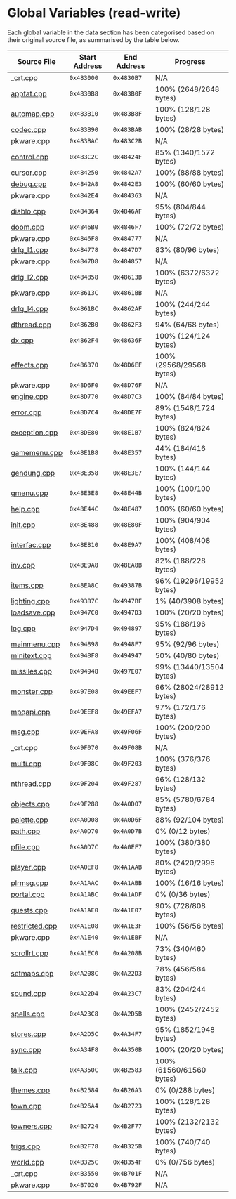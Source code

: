 # Global Variables (read-write)

Each global variable in the data section has been categorised based on their original source file, as summarised by the table below.

| Source File                      | Start Address | End Address | Progress                 |
|----------------------------------|---------------|-------------|--------------------------|
| _crt.cpp                         | `0x483000`    | `0x4830B7`  | N/A                      |
| [appfat.cpp](appfat.cpp)         | `0x4830B8`    | `0x483B0F`  | 100% (2648/2648 bytes)   |
| [automap.cpp](automap.cpp)       | `0x483B10`    | `0x483B8F`  | 100% (128/128 bytes)     |
| [codec.cpp](codec.cpp)           | `0x483B90`    | `0x483BAB`  | 100% (28/28 bytes)       |
| pkware.cpp                       | `0x483BAC`    | `0x483C2B`  | N/A                      |
| [control.cpp](control.cpp)       | `0x483C2C`    | `0x48424F`  | 85% (1340/1572 bytes)    |
| [cursor.cpp](cursor.cpp)         | `0x484250`    | `0x4842A7`  | 100% (88/88 bytes)       |
| [debug.cpp](debug.cpp)           | `0x4842A8`    | `0x4842E3`  | 100% (60/60 bytes)       |
| pkware.cpp                       | `0x4842E4`    | `0x484363`  | N/A                      |
| [diablo.cpp](diablo.cpp)         | `0x484364`    | `0x4846AF`  | 95% (804/844 bytes)      |
| [doom.cpp](doom.cpp)             | `0x4846B0`    | `0x4846F7`  | 100% (72/72 bytes)       |
| pkware.cpp                       | `0x4846F8`    | `0x484777`  | N/A                      |
| [drlg_l1.cpp](drlg_l1.cpp)       | `0x484778`    | `0x4847D7`  | 83% (80/96 bytes)        |
| pkware.cpp                       | `0x4847D8`    | `0x484857`  | N/A                      |
| [drlg_l2.cpp](drlg_l2.cpp)       | `0x484858`    | `0x48613B`  | 100% (6372/6372 bytes)   |
| pkware.cpp                       | `0x48613C`    | `0x4861BB`  | N/A                      |
| [drlg_l4.cpp](drlg_l4.cpp)       | `0x4861BC`    | `0x4862AF`  | 100% (244/244 bytes)     |
| [dthread.cpp](dthread.cpp)       | `0x4862B0`    | `0x4862F3`  | 94% (64/68 bytes)        |
| [dx.cpp](dx.cpp)                 | `0x4862F4`    | `0x48636F`  | 100% (124/124 bytes)     |
| [effects.cpp](effects.cpp)       | `0x486370`    | `0x48D6EF`  | 100% (29568/29568 bytes) |
| pkware.cpp                       | `0x48D6F0`    | `0x48D76F`  | N/A                      |
| [engine.cpp](engine.cpp)         | `0x48D770`    | `0x48D7C3`  | 100% (84/84 bytes)       |
| [error.cpp](error.cpp)           | `0x48D7C4`    | `0x48DE7F`  | 89% (1548/1724 bytes)    |
| [exception.cpp](exception.cpp)   | `0x48DE80`    | `0x48E1B7`  | 100% (824/824 bytes)     |
| [gamemenu.cpp](gamemenu.cpp)     | `0x48E1B8`    | `0x48E357`  | 44% (184/416 bytes)      |
| [gendung.cpp](gendung.cpp)       | `0x48E358`    | `0x48E3E7`  | 100% (144/144 bytes)     |
| [gmenu.cpp](gmenu.cpp)           | `0x48E3E8`    | `0x48E44B`  | 100% (100/100 bytes)     |
| [help.cpp](help.cpp)             | `0x48E44C`    | `0x48E487`  | 100% (60/60 bytes)       |
| [init.cpp](init.cpp)             | `0x48E488`    | `0x48E80F`  | 100% (904/904 bytes)     |
| [interfac.cpp](interfac.cpp)     | `0x48E810`    | `0x48E9A7`  | 100% (408/408 bytes)     |
| [inv.cpp](inv.cpp)               | `0x48E9A8`    | `0x48EA8B`  | 82% (188/228 bytes)      |
| [items.cpp](items.cpp)           | `0x48EA8C`    | `0x49387B`  | 96% (19296/19952 bytes)  |
| [lighting.cpp](lighting.cpp)     | `0x49387C`    | `0x4947BF`  | 1% (40/3908 bytes)       |
| [loadsave.cpp](loadsave.cpp)     | `0x4947C0`    | `0x4947D3`  | 100% (20/20 bytes)       |
| [log.cpp](log.cpp)               | `0x4947D4`    | `0x494897`  | 95% (188/196 bytes)      |
| [mainmenu.cpp](mainmenu.cpp)     | `0x494898`    | `0x4948F7`  | 95% (92/96 bytes)        |
| [minitext.cpp](minitext.cpp)     | `0x4948F8`    | `0x494947`  | 50% (40/80 bytes)        |
| [missiles.cpp](missiles.cpp)     | `0x494948`    | `0x497E07`  | 99% (13440/13504 bytes)  |
| [monster.cpp](monster.cpp)       | `0x497E08`    | `0x49EEF7`  | 96% (28024/28912 bytes)  |
| [mpqapi.cpp](mpqapi.cpp)         | `0x49EEF8`    | `0x49EFA7`  | 97% (172/176 bytes)      |
| [msg.cpp](msg.cpp)               | `0x49EFA8`    | `0x49F06F`  | 100% (200/200 bytes)     |
| _crt.cpp                         | `0x49F070`    | `0x49F08B`  | N/A                      |
| [multi.cpp](multi.cpp)           | `0x49F08C`    | `0x49F203`  | 100% (376/376 bytes)     |
| [nthread.cpp](nthread.cpp)       | `0x49F204`    | `0x49F287`  | 96% (128/132 bytes)      |
| [objects.cpp](objects.cpp)       | `0x49F288`    | `0x4A0D07`  | 85% (5780/6784 bytes)    |
| [palette.cpp](palette.cpp)       | `0x4A0D08`    | `0x4A0D6F`  | 88% (92/104 bytes)       |
| [path.cpp](path.cpp)             | `0x4A0D70`    | `0x4A0D7B`  | 0% (0/12 bytes)          |
| [pfile.cpp](pfile.cpp)           | `0x4A0D7C`    | `0x4A0EF7`  | 100% (380/380 bytes)     |
| [player.cpp](player.cpp)         | `0x4A0EF8`    | `0x4A1AAB`  | 80% (2420/2996 bytes)    |
| [plrmsg.cpp](plrmsg.cpp)         | `0x4A1AAC`    | `0x4A1ABB`  | 100% (16/16 bytes)       |
| [portal.cpp](portal.cpp)         | `0x4A1ABC`    | `0x4A1ADF`  | 0% (0/36 bytes)          |
| [quests.cpp](quests.cpp)         | `0x4A1AE0`    | `0x4A1E07`  | 90% (728/808 bytes)      |
| [restricted.cpp](restricted.cpp) | `0x4A1E08`    | `0x4A1E3F`  | 100% (56/56 bytes)       |
| pkware.cpp                       | `0x4A1E40`    | `0x4A1EBF`  | N/A                      |
| [scrollrt.cpp](scrollrt.cpp)     | `0x4A1EC0`    | `0x4A208B`  | 73% (340/460 bytes)      |
| [setmaps.cpp](setmaps.cpp)       | `0x4A208C`    | `0x4A22D3`  | 78% (456/584 bytes)      |
| [sound.cpp](sound.cpp)           | `0x4A22D4`    | `0x4A23C7`  | 83% (204/244 bytes)      |
| [spells.cpp](spells.cpp)         | `0x4A23C8`    | `0x4A2D5B`  | 100% (2452/2452 bytes)   |
| [stores.cpp](stores.cpp)         | `0x4A2D5C`    | `0x4A34F7`  | 95% (1852/1948 bytes)    |
| [sync.cpp](sync.cpp)             | `0x4A34F8`    | `0x4A350B`  | 100% (20/20 bytes)       |
| [talk.cpp](talk.cpp)             | `0x4A350C`    | `0x4B2583`  | 100% (61560/61560 bytes) |
| [themes.cpp](themes.cpp)         | `0x4B2584`    | `0x4B26A3`  | 0% (0/288 bytes)         |
| [town.cpp](town.cpp)             | `0x4B26A4`    | `0x4B2723`  | 100% (128/128 bytes)     |
| [towners.cpp](towners.cpp)       | `0x4B2724`    | `0x4B2F77`  | 100% (2132/2132 bytes)   |
| [trigs.cpp](trigs.cpp)           | `0x4B2F78`    | `0x4B325B`  | 100% (740/740 bytes)     |
| [world.cpp](world.cpp)           | `0x4B325C`    | `0x4B354F`  | 0% (0/756 bytes)         |
| _crt.cpp                         | `0x4B3550`    | `0x4B701F`  | N/A                      |
| pkware.cpp                       | `0x4B7020`    | `0x4B792F`  | N/A                      |
